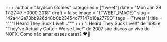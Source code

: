 
+++
author = "Jaydson Gomes"
categories = ["tweet"]
date = "Mon Jan 29 17:27:47 +0000 2018"
draft = false
image = "{TWEET_IMAGE}"
slug = "42a442a73bb926d48b0b23454c77147b10a27790"
tags = ["tweet"]
title = """"I Heard They Suck Live!!..."""
+++
'I Heard They Suck Live!!" de 1995 e "They've Actually Gotten Worse Live!" de 2007 são discos ao vivo do NOFX. Como não amar esses caras? ❤️🤘
